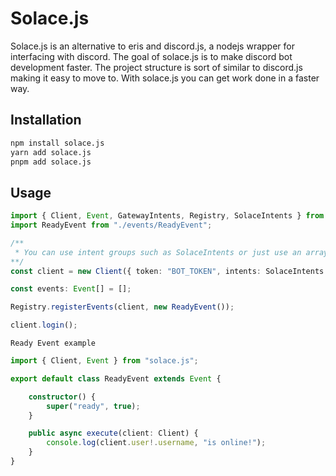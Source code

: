 # Solace.js

Solace.js is an alternative to eris and discord.js, a nodejs wrapper for interfacing with discord. The goal of solace.js is to make discord bot development faster. The project structure is sort of similar to discord.js making it easy to move to. With solace.js you can get work done in a faster way.

## Installation
```bash
npm install solace.js
yarn add solace.js
pnpm add solace.js
```

## Usage
```ts
import { Client, Event, GatewayIntents, Registry, SolaceIntents } from "solace.js";
import ReadyEvent from "./events/ReadyEvent";

/**
 * You can use intent groups such as SolaceIntents or just use an array of GatewayIntents
**/
const client = new Client({ token: "BOT_TOKEN", intents: SolaceIntents.GENERAL });

const events: Event[] = [];

Registry.registerEvents(client, new ReadyEvent());

client.login();
```
`Ready Event example`
```ts
import { Client, Event } from "solace.js";

export default class ReadyEvent extends Event {

    constructor() {
        super("ready", true);
    }

    public async execute(client: Client) {
        console.log(client.user!.username, "is online!");
    }
}
```
